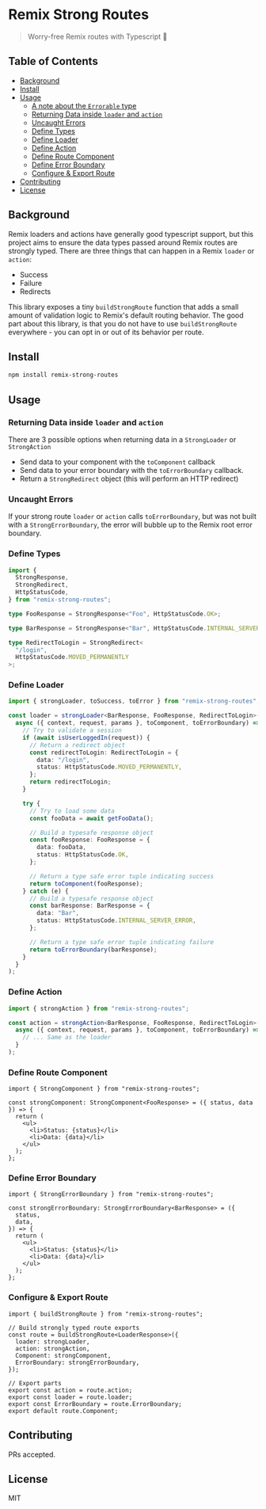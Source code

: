 # Remix Strong Routes

> Worry-free Remix routes with Typescript 💪

## Table of Contents

- [Background](#background)
- [Install](#install)
- [Usage](#usage)
  - [A note about the `Errorable` type](#a-note-about-the--errorable--type)
  - [Returning Data inside `loader` and `action`](#returning-data-inside--loader--and--action-)
  - [Uncaught Errors](#uncaught-errors)
  - [Define Types](#define-types)
  - [Define Loader](#define-loader)
  - [Define Action](#define-action)
  - [Define Route Component](#define-route-component)
  - [Define Error Boundary](#define-error-boundary)
  - [Configure & Export Route](#configure---export-route)
- [Contributing](#contributing)
- [License](#license)

## Background

Remix loaders and actions have generally good typescript support, but this project aims to ensure the data types passed around Remix routes are strongly typed. There are three things that can happen in a Remix `loader` or `action`:

- Success
- Failure
- Redirects

This library exposes a tiny `buildStrongRoute` function that adds a small amount of validation logic to Remix's default routing behavior. The good part about this library, is that you do not have to use `buildStrongRoute` everywhere - you can opt in or out of its behavior per route.

## Install

```sh
npm install remix-strong-routes
```

## Usage

### Returning Data inside `loader` and `action`

There are 3 possible options when returning data in a `StrongLoader` or `StrongAction`

- Send data to your component with the `toComponent` callback
- Send data to your error boundary with the `toErrorBoundary` callback.
- Return a `StrongRedirect` object (this will perform an HTTP redirect)

### Uncaught Errors

If your strong route `loader` or `action` calls `toErrorBoundary`, but was not built with a `StrongErrorBoundary`, the error will bubble up to the Remix root error boundary.

### Define Types

```ts
import {
  StrongResponse,
  StrongRedirect,
  HttpStatusCode,
} from "remix-strong-routes";

type FooResponse = StrongResponse<"Foo", HttpStatusCode.OK>;

type BarResponse = StrongResponse<"Bar", HttpStatusCode.INTERNAL_SERVER_ERROR>;

type RedirectToLogin = StrongRedirect<
  "/login",
  HttpStatusCode.MOVED_PERMANENTLY
>;
```

### Define Loader

```ts
import { strongLoader, toSuccess, toError } from "remix-strong-routes";

const loader = strongLoader<BarResponse, FooResponse, RedirectToLogin>(
  async ({ context, request, params }, toComponent, toErrorBoundary) => {
    // Try to validate a session
    if (await isUserLoggedIn(request)) {
      // Return a redirect object
      const redirectToLogin: RedirectToLogin = {
        data: "/login",
        status: HttpStatusCode.MOVED_PERMANENTLY,
      };
      return redirectToLogin;
    }

    try {
      // Try to load some data
      const fooData = await getFooData();

      // Build a typesafe response object
      const fooResponse: FooResponse = {
        data: fooData,
        status: HttpStatusCode.OK,
      };

      // Return a type safe error tuple indicating success
      return toComponent(fooResponse);
    } catch (e) {
      // Build a typesafe response object
      const barResponse: BarResponse = {
        data: "Bar",
        status: HttpStatusCode.INTERNAL_SERVER_ERROR,
      };

      // Return a type safe error tuple indicating failure
      return toErrorBoundary(barResponse);
    }
  }
);
```

### Define Action

```ts
import { strongAction } from "remix-strong-routes";

const action = strongAction<BarResponse, FooResponse, RedirectToLogin>(
  async ({ context, request, params }, toComponent, toErrorBoundary) => {
    // ... Same as the loader
  }
);
```

### Define Route Component

```tsx
import { StrongComponent } from "remix-strong-routes";

const strongComponent: StrongComponent<FooResponse> = ({ status, data }) => {
  return (
    <ul>
      <li>Status: {status}</li>
      <li>Data: {data}</li>
    </ul>
  );
};
```

### Define Error Boundary

```tsx
import { StrongErrorBoundary } from "remix-strong-routes";

const strongErrorBoundary: StrongErrorBoundary<BarResponse> = ({
  status,
  data,
}) => {
  return (
    <ul>
      <li>Status: {status}</li>
      <li>Data: {data}</li>
    </ul>
  );
};
```

### Configure & Export Route

```tsx
import { buildStrongRoute } from "remix-strong-routes";

// Build strongly typed route exports
const route = buildStrongRoute<LoaderResponse>({
  loader: strongLoader,
  action: strongAction,
  Component: strongComponent,
  ErrorBoundary: strongErrorBoundary,
});

// Export parts
export const action = route.action;
export const loader = route.loader;
export const ErrorBoundary = route.ErrorBoundary;
export default route.Component;
```

## Contributing

PRs accepted.

## License

MIT
